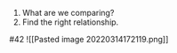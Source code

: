1) What are we comparing? 
2) Find the right relationship.

#42 
![[Pasted image 20220314172119.png]]
